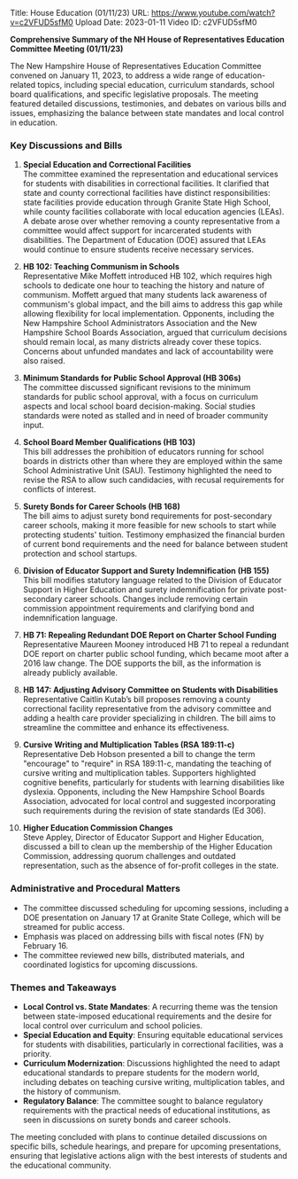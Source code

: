 Title: House Education (01/11/23)
URL: https://www.youtube.com/watch?v=c2VFUD5sfM0
Upload Date: 2023-01-11
Video ID: c2VFUD5sfM0

**Comprehensive Summary of the NH House of Representatives Education Committee Meeting (01/11/23)**

The New Hampshire House of Representatives Education Committee convened on January 11, 2023, to address a wide range of education-related topics, including special education, curriculum standards, school board qualifications, and specific legislative proposals. The meeting featured detailed discussions, testimonies, and debates on various bills and issues, emphasizing the balance between state mandates and local control in education.

### **Key Discussions and Bills**

1. **Special Education and Correctional Facilities**  
   The committee examined the representation and educational services for students with disabilities in correctional facilities. It clarified that state and county correctional facilities have distinct responsibilities: state facilities provide education through Granite State High School, while county facilities collaborate with local education agencies (LEAs). A debate arose over whether removing a county representative from a committee would affect support for incarcerated students with disabilities. The Department of Education (DOE) assured that LEAs would continue to ensure students receive necessary services.

2. **HB 102: Teaching Communism in Schools**  
   Representative Mike Moffett introduced HB 102, which requires high schools to dedicate one hour to teaching the history and nature of communism. Moffett argued that many students lack awareness of communism's global impact, and the bill aims to address this gap while allowing flexibility for local implementation. Opponents, including the New Hampshire School Administrators Association and the New Hampshire School Boards Association, argued that curriculum decisions should remain local, as many districts already cover these topics. Concerns about unfunded mandates and lack of accountability were also raised.

3. **Minimum Standards for Public School Approval (HB 306s)**  
   The committee discussed significant revisions to the minimum standards for public school approval, with a focus on curriculum aspects and local school board decision-making. Social studies standards were noted as stalled and in need of broader community input.

4. **School Board Member Qualifications (HB 103)**  
   This bill addresses the prohibition of educators running for school boards in districts other than where they are employed within the same School Administrative Unit (SAU). Testimony highlighted the need to revise the RSA to allow such candidacies, with recusal requirements for conflicts of interest.

5. **Surety Bonds for Career Schools (HB 168)**  
   The bill aims to adjust surety bond requirements for post-secondary career schools, making it more feasible for new schools to start while protecting students' tuition. Testimony emphasized the financial burden of current bond requirements and the need for balance between student protection and school startups.

6. **Division of Educator Support and Surety Indemnification (HB 155)**  
   This bill modifies statutory language related to the Division of Educator Support in Higher Education and surety indemnification for private post-secondary career schools. Changes include removing certain commission appointment requirements and clarifying bond and indemnification language.

7. **HB 71: Repealing Redundant DOE Report on Charter School Funding**  
   Representative Maureen Mooney introduced HB 71 to repeal a redundant DOE report on charter public school funding, which became moot after a 2016 law change. The DOE supports the bill, as the information is already publicly available.

8. **HB 147: Adjusting Advisory Committee on Students with Disabilities**  
   Representative Caitlin Kutab’s bill proposes removing a county correctional facility representative from the advisory committee and adding a health care provider specializing in children. The bill aims to streamline the committee and enhance its effectiveness.

9. **Cursive Writing and Multiplication Tables (RSA 189:11-c)**  
   Representative Deb Hobson presented a bill to change the term "encourage" to "require" in RSA 189:11-c, mandating the teaching of cursive writing and multiplication tables. Supporters highlighted cognitive benefits, particularly for students with learning disabilities like dyslexia. Opponents, including the New Hampshire School Boards Association, advocated for local control and suggested incorporating such requirements during the revision of state standards (Ed 306).

10. **Higher Education Commission Changes**  
    Steve Appley, Director of Educator Support and Higher Education, discussed a bill to clean up the membership of the Higher Education Commission, addressing quorum challenges and outdated representation, such as the absence of for-profit colleges in the state.

### **Administrative and Procedural Matters**
- The committee discussed scheduling for upcoming sessions, including a DOE presentation on January 17 at Granite State College, which will be streamed for public access.  
- Emphasis was placed on addressing bills with fiscal notes (FN) by February 16.  
- The committee reviewed new bills, distributed materials, and coordinated logistics for upcoming discussions.  

### **Themes and Takeaways**
- **Local Control vs. State Mandates**: A recurring theme was the tension between state-imposed educational requirements and the desire for local control over curriculum and school policies.  
- **Special Education and Equity**: Ensuring equitable educational services for students with disabilities, particularly in correctional facilities, was a priority.  
- **Curriculum Modernization**: Discussions highlighted the need to adapt educational standards to prepare students for the modern world, including debates on teaching cursive writing, multiplication tables, and the history of communism.  
- **Regulatory Balance**: The committee sought to balance regulatory requirements with the practical needs of educational institutions, as seen in discussions on surety bonds and career schools.  

The meeting concluded with plans to continue detailed discussions on specific bills, schedule hearings, and prepare for upcoming presentations, ensuring that legislative actions align with the best interests of students and the educational community.